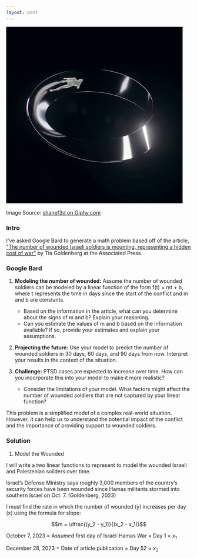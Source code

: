 ```yaml
---
layout: post
---
```



![alt text](/assets/giphy3.gif)

Image Source: [shanef3d on Giphy.com](https://giphy.com/gifs/animation-3d-motiongraphics-UPvGBw88odHzEyfkfB)


### Intro

I've asked Google Bard to generate a math problem based off of the article, ["The number of wounded Israeli soldiers is mounting, representing a hidden cost of war"](https://apnews.com/article/israel-hamas-gaza-war-wounded-soldiers-2b0357365480cc242e30794666b41203) by Tia Goldenberg at the Associated Press. 

### Google Bard

1. **Modeling the number of wounded:** Assume the number of wounded soldiers can be modeled by a linear function of the form f(t) = mt + b, where t represents the time in days since the start of the conflict and m and b are constants. 
  
   - Based on the information in the article, what can you determine about the signs of m and b? Explain your reasoning.
   - Can you estimate the values of m and b based on the information available? If so, provide your estimates and explain your assumptions. <br>
  
2. **Projecting the future:** Use your model to predict the number of wounded soldiers in 30 days, 60 days, and 90 days from now.
Interpret your results in the context of the situation.

3. **Challenge:** PTSD cases are expected to increase over time. How can you incorporate this into your model to make it more realistic?
   - Consider the limitations of your model. What factors might affect the number of wounded soldiers that are not captured by your linear function?

This problem is a simplified model of a complex real-world situation. However, it can help us to understand the potential impact of the conflict and the importance of providing support to wounded soldiers.

### Solution

1. Model the Wounded

I will write a two linear functions to represent to model the wounded Israeli and Palestenian soilders over time. 

Israel’s Defense Ministry says roughly 3,000 members of the country’s security forces have been wounded since Hamas militants stormed into southern Israel on Oct. 7. (Goldenberg, 2023)

I must find the rate in which the number of wounded (y) increases per day (x) using the formula for slope:

$$m = \dfrac{(y_2 - y_1)}{(x_2 - x_1)}$$

October 7, 2023 = Assumed first day of Israel-Hamas War = Day 1 = $x_1$

December 28, 2023 = Date of article publication = Day 52 = $x_2$

